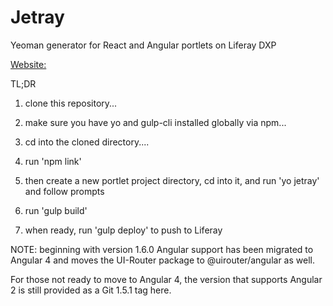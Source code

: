 # Jetray
Yeoman generator for React and Angular portlets on Liferay DXP

[Website: ](https://xtivia.github.io/generator-jetray/)

TL;DR

1. clone this repository...

2. make sure you have yo and gulp-cli installed globally via npm...

3. cd into the cloned directory....

4. run 'npm link'

5. then create a new portlet project directory, cd into it, and run 'yo jetray' and follow prompts

6. run 'gulp build' 

7. when ready, run 'gulp deploy' to push to Liferay

NOTE: beginning with version 1.6.0 Angular support has been migrated to Angular 4 and moves the UI-Router package to @uirouter/angular as well.

For those not ready to move to Angular 4, the version that supports Angular 2 is still provided
as a Git 1.5.1 tag here.

